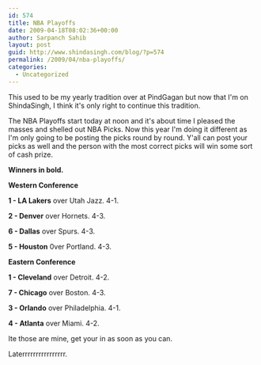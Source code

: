 ```yaml
---
id: 574
title: NBA Playoffs
date: 2009-04-18T08:02:36+00:00
author: Sarpanch Sahib
layout: post
guid: http://www.shindasingh.com/blog/?p=574
permalink: /2009/04/nba-playoffs/
categories:
  - Uncategorized
---
```

This used to be my yearly tradition over at PindGagan but now that I'm on ShindaSingh, I think it's only right to continue this tradition.

The NBA Playoffs start today at noon and it's about time I pleased the masses and shelled out NBA Picks. Now this year I'm doing it different as I'm only going to be posting the picks round by round. Y'all can post your picks as well and the person with the most correct picks will win some sort of cash prize.

**Winners in bold.**

**Western Conference**

**1 - LA Lakers** over Utah Jazz. 4-1.

**2 - Denver** over Hornets. 4-3.

**6 - Dallas** over Spurs. 4-3.

**5 - Houston** 0ver Portland. 4-3.

**Eastern Conference**

**1 - Cleveland** over Detroit. 4-2.

**7 - Chicago** over Boston. 4-3.

**3 - Orlando** over Philadelphia. 4-1.

**4 - Atlanta** over Miami. 4-2.

Ite those are mine, get your in as soon as you can.

Laterrrrrrrrrrrrrrrr.